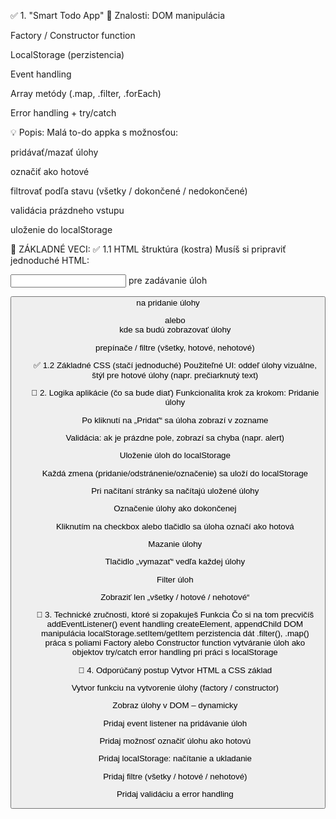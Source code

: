 ✅ 1. "Smart Todo App"
🧠 Znalosti:
DOM manipulácia

Factory / Constructor function

LocalStorage (perzistencia)

Event handling

Array metódy (.map, .filter, .forEach)

Error handling + try/catch

💡 Popis:
Malá to-do appka s možnosťou:

pridávať/mazať úlohy

označiť ako hotové

filtrovať podľa stavu (všetky / dokončené / nedokončené)

validácia prázdneho vstupu

uloženie do localStorage

🔧 ZÁKLADNÉ VECI:
✅ 1.1 HTML štruktúra (kostra)
Musíš si pripraviť jednoduché HTML:

<input> pre zadávanie úloh

<button> na pridanie úlohy

<ul> alebo <div> kde sa budú zobrazovať úlohy

prepínače / filtre (všetky, hotové, nehotové)

✅ 1.2 Základné CSS (stačí jednoduché)
Použiteľné UI: oddeľ úlohy vizuálne, štýl pre hotové úlohy (napr. prečiarknutý text)

🧠 2. Logika aplikácie (čo sa bude diať)
Funkcionalita krok za krokom:
Pridanie úlohy

Po kliknutí na „Pridať“ sa úloha zobrazí v zozname

Validácia: ak je prázdne pole, zobrazí sa chyba (napr. alert)

Uloženie úloh do localStorage

Každá zmena (pridanie/odstránenie/označenie) sa uloží do localStorage

Pri načítaní stránky sa načítajú uložené úlohy

Označenie úlohy ako dokončenej

Kliknutím na checkbox alebo tlačidlo sa úloha označí ako hotová

Mazanie úlohy

Tlačidlo „vymazať“ vedľa každej úlohy

Filter úloh

Zobraziť len „všetky / hotové / nehotové“

🔨 3. Technické zručnosti, ktoré si zopakuješ
Funkcia	Čo si na tom precvičíš
addEventListener()	event handling
createElement, appendChild	DOM manipulácia
localStorage.setItem/getItem	perzistencia dát
.filter(), .map()	práca s poliami
Factory alebo Constructor function	vytváranie úloh ako objektov
try/catch	error handling pri práci s localStorage

🔁 4. Odporúčaný postup
Vytvor HTML a CSS základ

Vytvor funkciu na vytvorenie úlohy (factory / constructor)

Zobraz úlohy v DOM – dynamicky

Pridaj event listener na pridávanie úloh

Pridaj možnosť označiť úlohu ako hotovú

Pridaj localStorage: načítanie a ukladanie

Pridaj filtre (všetky / hotové / nehotové)

Pridaj validáciu a error handling

